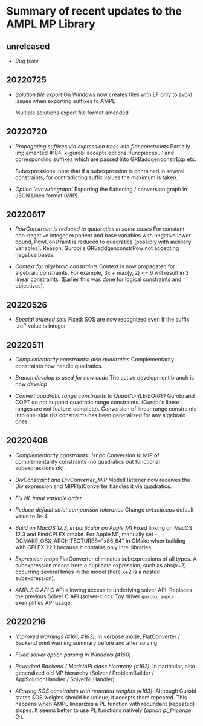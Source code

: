 Summary of recent updates to the AMPL MP Library
================================================

## unreleased
- *Bug fixes*


## 20220725
- *Solution file export* 
    On Windows now creates files with LF only to avoid issues when exporting
    suffixes to AMPL

    Multiple solutions export file format amended


## 20220720
- *Propagating suffixes via expression trees into flat constraints*
    Partially implemented #184. x-gurobi accepts options
    'funcpieces...' and corresponding suffixes which are passed into
    GRBaddgenconstrExp etc.

    Subexpressions: note that if a subexpression is contained in several
    constraints, for contradicting suffix values the maximum is taken.

- *Option 'cvt:writegraph'*
   Exporting the flattening / conversion graph in JSON Lines format (WIP).


## 20220617
- *PowConstraint is reduced to quadratics in some cases*
    For constant non-negative integer exponent and base variables
    with negative lower bound, PowConstraint
    is reduced to quadratics (possibly with auxiliary variables).
    Reason: Gurobi's GRBaddgenconstrPow
    not accepting negative bases.

- *Context for algebraic constraints*
    Context is now propagated for algebraic constraints.
    For example, 3x + max(y, z) <= 6 will result in 3 linear
    constraints. (Earlier this was done for logical constraints
    and objectives).


## 20220526
- *Special ordered sets*
    Fixed: SOS are now recognized even if the suffix '.ref' 
    value is integer


## 20220511
- *Complementarity constraints: also quadratics*
    Complementarity constraints now handle quadratics.

- *Branch develop is used for new code*
    The active development branch is now *develop*.

- *Convert quadratic range constraints to QuadCon(LE/EQ/GE)*
    Gurobi and COPT do not support quadratic range constraints.
    (Gurobi's linear ranges are not feature-complete).
    Conversion of linear range constraints into one-side rhs
    constraints has been generalized for any algebraic ones.


## 20220408
- *Complementarity constraints: 1st go*
    Conversion to MIP of complementarity constraints
    (no quadratics but functional subexpressions ok).

- *DivConstraint and DivConverter_MIP*
    ModelFlattener now receives the Div expression
    and MIPFlatConverter handles it via quadratics.

- *Fix NL input variable order*

- *Reduce default strict comparison tolerance*
    Change *cvt:mip:eps* default value to 1e-4.

- *Build on MacOS 12.3, in particular on Apple M1*
    Fixed linking on MacOS 12.3 and FindCPLEX.cmake.
    For Apple M1, manually set -DCMAKE_OSX_ARCHITECTURES="x86_64"
    in CMake when building with CPLEX 22.1 because
    it contains only Intel libraries.

- *Expression maps*
    FlatConverter eliminates subexpressions of all types.
    A subexpression means here a duplicate expression, such as
    abs(x+2) occurring several times in the model (here x+2
    is a nested subexpression).

- *AMPLS C API*
    C API allowing access to underlying solver API.
    Replaces the previous Solver C API (solver-c.cc).
    Toy driver `gurobi_ampls` exemplifies API usage.


## 20220216
- *Improved warnings (#161, #163)*:
    In verbose mode, FlatConverter / Backend print warning summary
    before and after solving
    
- *Fixed solver option parsing in Windows (#160)*

- *Reworked Backend / ModelAPI class hierarchy (#162)*:
    In particular, also generalized old MP hierarchy
    (Solver / ProblemBuilder / AppSolutionHandler / SolverNLHandler)

- *Allowing SOS constraints with repeated weights (#163)*:
    Although Gurobi states SOS weights should be unique, it accepts them repeated.
    This happens when AMPL linearizes a PL function with redundant (repeated) slopes.
    It seems better to use PL functions natively (*option pl_linearize 0;*).
